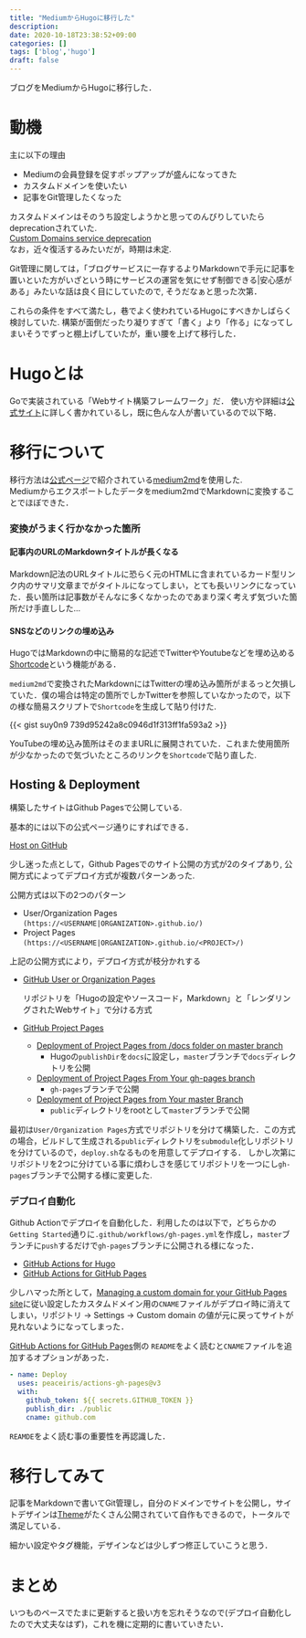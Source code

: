 ```yaml
---
title: "MediumからHugoに移行した"
description:
date: 2020-10-18T23:38:52+09:00
categories: []
tags: ['blog','hugo']
draft: false
---
```


ブログをMediumからHugoに移行した．

# 動機

主に以下の理由
* Mediumの会員登録を促すポップアップが盛んになってきた
* カスタムドメインを使いたい
* 記事をGit管理したくなった

カスタムドメインはそのうち設定しようかと思ってのんびりしていたらdeprecationされていた.  
[Custom Domains service deprecation](https://help.medium.com/hc/en-us/articles/115003053487-Custom-Domains-service-deprecation)  
なお，近々復活するみたいだが，時期は未定.

Git管理に関しては，「ブログサービスに一存するよりMarkdownで手元に記事を置いといた方がいざという時にサービスの運営を気にせず制御できる|安心感がある」みたいな話は良く目にしていたので, そうだなぁと思った次第．

これらの条件をすべて満たし，巷でよく使われているHugoにすべきかしばらく検討していた. 構築が面倒だったり凝りすぎて「書く」より「作る」になってしまいそうでずっと棚上げしていたが，重い腰を上げて移行した．


# Hugoとは
Goで実装されている「Webサイト構築フレームワーク」だ．
使い方や詳細は[公式サイト](https://gohugo.io/)に詳しく書かれているし，既に色んな人が書いているので以下略．


# 移行について

移行方法は[公式ページ](https://gohugo.io/tools/migrations/#medium)で紹介されている[medium2md](https://github.com/gautamdhameja/medium-2-md)を使用した.  
Mediumからエクスポートしたデータをmedium2mdでMarkdownに変換することでほぼできた．

### 変換がうまく行かなかった箇所

#### 記事内のURLのMarkdownタイトルが長くなる
Markdown記法のURLタイトルに恐らく元のHTMLに含まれているカード型リンク内のサマリ文章までがタイトルになってしまい，とても長いリンクになっていた．長い箇所は記事数がそんなに多くなかったのであまり深く考えず気づいた箇所だけ手直しした...  

#### SNSなどのリンクの埋め込み
HugoではMarkdownの中に簡易的な記述でTwitterやYoutubeなどを埋め込める[Shortcode](https://gohugo.io/content-management/shortcodes/)という機能がある．

`medium2md`で変換されたMarkdownにはTwitterの埋め込み箇所がまるっと欠損していた．僕の場合は特定の箇所でしかTwitterを参照していなかったので，以下の様な簡易スクリプトで`Shortcode`を生成して貼り付けた.

{{< gist suy0n9 739d95242a8c0946d1f313ff1fa593a2 >}}

YouTubeの埋め込み箇所はそのままURLに展開されていた．これまた使用箇所が少なかったので気づいたところのリンクを`Shortcode`で貼り直した.


## Hosting & Deployment
構築したサイトはGithub Pagesで公開している.

基本的には以下の公式ページ通りにすればできる．

[Host on GitHub](https://gohugo.io/hosting-and-deployment/hosting-on-github/)

少し迷った点として，Github Pagesでのサイト公開の方式が2のタイプあり, 公開方式によってデプロイ方式が複数パターンあった.

公開方式は以下の2つのパターン
* User/Organization Pages
`(https://<USERNAME|ORGANIZATION>.github.io/)`
* Project Pages
`(https://<USERNAME|ORGANIZATION>.github.io/<PROJECT>/)`

上記の公開方式により，デプロイ方式が枝分かれする
* [GitHub User or Organization Pages](https://gohugo.io/hosting-and-deployment/hosting-on-github/#github-user-or-organization-pages)

    リポジトリを「Hugoの設定やソースコード，Markdown」と「レンダリングされたWebサイト」で分ける方式
* [GitHub Project Pages](https://gohugo.io/hosting-and-deployment/hosting-on-github/#github-project-pages)
    * [Deployment of Project Pages from /docs folder on master branch](https://gohugo.io/hosting-and-deployment/hosting-on-github/#deployment-of-project-pages-from-docs-folder-on-master-branch)
        * Hugoの`publishDir`を`docs`に設定し，`master`ブランチで`docs`ディレクトリを公開
    * [Deployment of Project Pages From Your gh-pages branch](https://gohugo.io/hosting-and-deployment/hosting-on-github/#deployment-of-project-pages-from-your-gh-pages-branch)
        * `gh-pages`ブランチで公開
    * [Deployment of Project Pages from Your master Branch](https://gohugo.io/hosting-and-deployment/hosting-on-github/#deployment-of-project-pages-from-your-master-branch)
        * `public`ディレクトリをrootとして`master`ブランチで公開

最初は`User/Organization Pages`方式でリポジトリを分けて構築した．この方式の場合，ビルドして生成される`public`ディレクトリを`submodule`化しリポジトリを分けているので，`deploy.sh`なるものを用意してデプロイする．
しかし次第にリポジトリを2つに分けている事に煩わしさを感じてリポジトリを一つにし`gh-pages`ブランチで公開する様に変更した.

### デプロイ自動化
Github Actionでデプロイを自動化した．利用したのは以下で，どちらかの`Getting Started`通りに`.github/workflows/gh-pages.yml`を作成し，`master`ブランチに`push`するだけで`gh-pages`ブランチに公開される様になった．
* [GitHub Actions for Hugo](https://github.com/peaceiris/actions-hugo)
* [GitHub Actions for GitHub Pages](https://github.com/peaceiris/actions-gh-pages)

少しハマった所として，[Managing a custom domain for your GitHub Pages site](https://docs.github.com/en/free-pro-team@latest/github/working-with-github-pages/managing-a-custom-domain-for-your-github-pages-site)に従い設定したカスタムドメイン用の`CNAME`ファイルがデプロイ時に消えてしまい，リポジトリ -> Settings -> Custom domain の値が元に戻ってサイトが見れないようになってしまった．

[GitHub Actions for GitHub Pages](https://github.com/peaceiris/actions-gh-pages)側の `README`をよく読むと`CNAME`ファイルを追加するオプションがあった．

```yaml
- name: Deploy
  uses: peaceiris/actions-gh-pages@v3
  with:
    github_token: ${{ secrets.GITHUB_TOKEN }}
    publish_dir: ./public
    cname: github.com
```
`REAMDE`をよく読む事の重要性を再認識した．

# 移行してみて
記事をMarkdownで書いてGit管理し，自分のドメインでサイトを公開し，サイトデザインは[Theme](https://themes.gohugo.io/)がたくさん公開されていて自作もできるので，トータルで満足している．

細かい設定やタグ機能，デザインなどは少しずつ修正していこうと思う．

# まとめ
いつものペースでたまに更新すると扱い方を忘れそうなので(デプロイ自動化したので大丈夫なはず)，これを機に定期的に書いていきたい．

